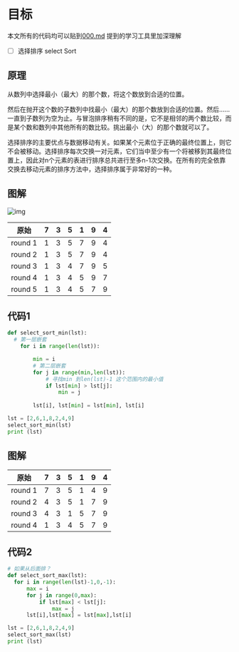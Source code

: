 # 目标

本文所有的代码均可以贴到[000.md](./000.md) 提到的学习工具里加深理解

- [ ] 选择排序 select Sort

## 原理

从数列中选择最小（最大）的那个数，将这个数放到合适的位置。

然后在抛开这个数的子数列中找最小（最大）的那个数放到合适的位置。然后……一直到子数列为空为止。与冒泡排序稍有不同的是，它不是相邻的两个数比较，而是某个数和数列中其他所有的数比较。挑出最小（大）的那个数就可以了。

选择排序的主要优点与数据移动有关。如果某个元素位于正确的最终位置上，则它不会被移动。选择排序每次交换一对元素，它们当中至少有一个将被移到其最终位置上，因此对n个元素的表进行排序总共进行至多n-1次交换。在所有的完全依靠交换去移动元素的排序方法中，选择排序属于非常好的一种。

## 图解

![img](https://www.runoob.com/wp-content/uploads/2019/03/selectionSort.gif)

| 原始    | 7    | 3    | 5    | 1    | 9    | 4    |
| ------- | ---- | ---- | ---- | ---- | ---- | ---- |
| round 1 | 1    | 3    | 5    | 7    | 9    | 4    |
| round 2 | 1    | 3    | 5    | 7    | 9    | 4    |
| round 3 | 1    | 3    | 4    | 7    | 9    | 5    |
| round 4 | 1    | 3    | 4    | 5    | 9    | 7    |
| round 5 | 1    | 3    | 4    | 5    | 7    | 9    |

## 代码1

```python
def select_sort_min(lst):
  # 第一层嵌套
    for i in range(len(lst)):

        min = i
        # 第二层嵌套
        for j in range(min,len(lst)):
            # 寻找min 到len(lst)-1 这个范围内的最小值
            if lst[min] > lst[j]:
                min = j
                
        lst[i], lst[min] = lst[min], lst[i]

lst = [2,6,1,8,2,4,9]
select_sort_min(lst)
print (lst)
```

## 图解

| 原始    | 7    | 3    | 5    | 1    | 9    | 4    |
| ------- | ---- | ---- | ---- | ---- | ---- | ---- |
| round 1 | 7    | 3    | 5    | 1    | 4    | 9    |
| round 2 | 4    | 3    | 5    | 1    | 7    | 9    |
| round 3 | 4    | 3    | 1    | 5    | 7    | 9    |
| round 4 | 1    | 3    | 4    | 5    | 7    | 9    |

## 代码2

```python
# 如果从后面排？
def select_sort_max(lst):
  for i in range(len(lst)-1,0,-1):
      max = i
      for j in range(0,max):
          if lst[max] < lst[j]:
              max = j
      lst[i],lst[max] = lst[max],lst[i]

lst = [2,6,1,8,2,4,9]
select_sort_max(lst)
print (lst)
```

